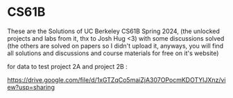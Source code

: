 # CS61B
These are the Solutions of UC Berkeley CS61B Spring 2024, (the unlocked projects and labs from it, thx to Josh Hug <3) 
with some discussions solved (the others are solved on papers so I didn't upload it, anyways, you will find all solutions and discussions and course materials for free on it's website) 

for data to test project 2A and project 2B :

https://drive.google.com/file/d/1xGTZqCo5maiZjA307OPocmKDOTYlJXnz/view?usp=sharing

